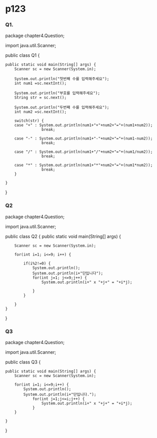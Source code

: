 # p123

### Q1.

package chapter4.Question;

import java.util.Scanner;

public class Q1 {

	public static void main(String[] args) {
		Scanner sc = new Scanner(System.in);

		System.out.println("첫번째 수를 입력해주세요");
		int num1 =sc.nextInt();

		System.out.println("부호를 입력해주세요");
		String str = sc.next();
				
		System.out.println("두번째 수를 입력해주세요");
		int num2 =sc.nextInt();
				
		switch(str) {
		case "+" : System.out.println(num1+"+"+num2+"="+(num1+num2));
					break;

		case "-" : System.out.println(num1+"-"+num2+"="+(num1-num2));
					break;

		case "/" : System.out.println(num1+"/"+num2+"="+(num1/num2));
					break;

		case "*" : System.out.println(num1+"*"+num2+"="+(num1*num2));
					break;
		}
		
	}

}

### Q2

package chapter4.Question;

import java.util.Scanner;

public class Q2 {
	public static void main(String[] args) {
	
		Scanner sc = new Scanner(System.in);
		
		for(int i=1; i<=9; i++) {
			
			if(i%2!=0) {
				System.out.println();
				System.out.println(i+"단입니다");
				for(int j=1; j<=9;j++) {
					System.out.println(i+" x "+j+" = "+i*j);
				
				}
			}
		
		}
	}
}


### Q3

package chapter4.Question;

import java.util.Scanner;

public class Q3 {

	public static void main(String[] args) {
		Scanner sc = new Scanner(System.in);
		
		for(int i=1; i<=9;i++) {
			System.out.println();
			System.out.println(i+"단입니다.");
				for(int j=1;j<=i;j++) {
					System.out.println(i+" x "+j+" = "+i*j);
				}
		}

	}

}
